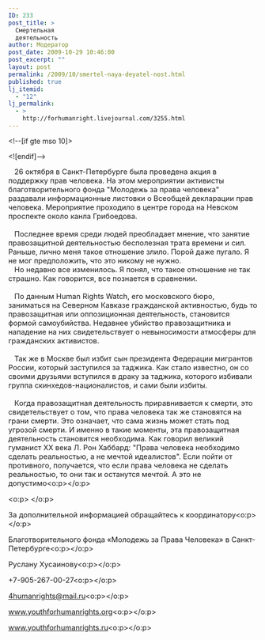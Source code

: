 ```yaml
---
ID: 233
post_title: >
  Смертельная
  деятельность
author: Модератор
post_date: 2009-10-29 10:46:00
post_excerpt: ""
layout: post
permalink: /2009/10/smertel-naya-deyatel-nost.html
published: true
lj_itemid:
  - "12"
lj_permalink:
  - >
    http://forhumanright.livejournal.com/3255.html
---
```

<meta content="text/html; charset=utf-8" http-equiv="Content-Type"><meta content="Word.Document" name="ProgId"><meta content="Microsoft Word 11" name="Generator"><meta content="Microsoft Word 11" name="Originator"><link href="file:///C:%5CDOCUME%7E1%5C9335%7E1%5CLOCALS%7E1%5CTemp%5Cmsohtml1%5C01%5Cclip_filelist.xml" rel="File-List" /><!--[if gte mso 9]><xml>
 <w:WordDocument>
  <w:View>Normal</w:View>
  <w:Zoom>0</w:Zoom>
  <w:PunctuationKerning/>
  <w:ValidateAgainstSchemas/>
  <w:SaveIfXMLInvalid>false</w:SaveIfXMLInvalid>
  <w:IgnoreMixedContent>false</w:IgnoreMixedContent>
  <w:AlwaysShowPlaceholderText>false</w:AlwaysShowPlaceholderText>
  <w:Compatibility>
   <w:BreakWrappedTables/>
   <w:SnapToGridInCell/>
   <w:WrapTextWithPunct/>
   <w:UseAsianBreakRules/>
   <w:DontGrowAutofit/>
  </w:Compatibility>
  <w:BrowserLevel>MicrosoftInternetExplorer4</w:BrowserLevel>
 </w:WordDocument>
</xml><![endif]--><!--[if gte mso 9]><xml>
 <w:LatentStyles DefLockedState="false" LatentStyleCount="156">
 </w:LatentStyles>
</xml><![endif]--><style type="text/css">
<!--
 /* Style Definitions */
 p.MsoNormal, li.MsoNormal, div.MsoNormal
	{mso-style-parent:"";
	margin:0cm;
	margin-bottom:.0001pt;
	mso-pagination:widow-orphan;
	font-size:12.0pt;
	font-family:"Times New Roman";
	mso-fareast-font-family:"Times New Roman";}
@page Section1
	{size:612.0pt 792.0pt;
	margin:2.0cm 42.5pt 2.0cm 3.0cm;
	mso-header-margin:36.0pt;
	mso-footer-margin:36.0pt;
	mso-paper-source:0;}
div.Section1
	{page:Section1;}
-->
</style><!--[if gte mso 10]>
<style>
 /* Style Definitions */
 table.MsoNormalTable
	{mso-style-name:"Обычная таблица";
	mso-tstyle-rowband-size:0;
	mso-tstyle-colband-size:0;
	mso-style-noshow:yes;
	mso-style-parent:"";
	mso-padding-alt:0cm 5.4pt 0cm 5.4pt;
	mso-para-margin:0cm;
	mso-para-margin-bottom:.0001pt;
	mso-pagination:widow-orphan;
	font-size:10.0pt;
	font-family:"Times New Roman";
	mso-ansi-language:#0400;
	mso-fareast-language:#0400;
	mso-bidi-language:#0400;}
</style>
<![endif]-->  <p class="MsoNormal"><span style="font-size: 11pt;">&nbsp;&nbsp; 26 октября в Санкт-Петербурге была проведена акция в поддержку прав человека. На этом мероприятии активисты благотворительного фонда &quot;Молодежь за права человека&quot; раздавали информационные листовки о Всеобщей декларации прав человека. Мероприятие проходило в центре города на Невском проспекте около канла Грибоедова.<br /> <br /> &nbsp;&nbsp;&nbsp;Последнее время среди людей преобладает мнение, что занятие правозащитной деятельностью бесполезная трата времени и сил. Раньше, лично меня такое отношение злило. Порой даже пугало. Я не мог предположить, что это никому не нужно.<br /> &nbsp;&nbsp;&nbsp;Но недавно все изменилось. Я понял, что такое отношение не так страшно. Как говорится, все познается в сравнении.<br /> <br /> &nbsp;&nbsp;&nbsp;По данным Human Rights Watch, его московского бюро, заниматься на Северном Кавказе гражданской активностью, будь то правозащитная или оппозиционная деятельность, становится формой самоубийства. Недавнее убийство правозащитника и нападение на них свидетельствует о невыносимости атмосферы для гражданских активистов.<br /> &nbsp;&nbsp;&nbsp;<br /> &nbsp;&nbsp;&nbsp;Так же в Москве был избит сын президента Федерации мигрантов России, который заступился за таджика. Как стало известно, он со своими друзьями вступился в драку за таджика, которого избивали группа скинхедов-националистов, и сами были избиты.<br /> &nbsp;&nbsp;&nbsp;<br /> &nbsp;&nbsp;&nbsp;Когда правозащитная деятельность приравнивается к смерти, это свидетельствует о том, что права человека так же становятся на грани смерти. Это означает, что сама жизнь может стать под угрозой смерти. И именно в такие моменты, эта правозащитная деятельность становится необходима. Как говорил великий гуманист ХХ века Л. Рон Хаббард: &quot;Права человека необходимо сделать реальностью, а не мечтой идеалистов&quot;. Если пойти от противного, получается, что если права человека не сделать реальностью, то они так и останутся мечтой. А это не допустимо<o:p></o:p></span></p>  <p class="MsoNormal"><span style="font-size: 11pt;"><o:p>&nbsp;</o:p></span></p>  <p class="MsoNormal"><span style="font-size: 11pt;">За дополнительной информацией обращайтесь к координатору<o:p></o:p></span></p>  <p class="MsoNormal"><span style="font-size: 11pt;">Благотворительного фонда &laquo;Молодежь за Права Человека&raquo; в Санкт-Петербурге<o:p></o:p></span></p>  <p class="MsoNormal"><span style="font-size: 11pt;">Руслану Хусаинову<o:p></o:p></span></p>  <p class="MsoNormal"><span style="font-size: 11pt;">+7-905-267-00-27<o:p></o:p></span></p>  <p class="MsoNormal"><span style="font-size: 11pt;">4humanrights@mail.ru<o:p></o:p></span></p>  <p class="MsoNormal"><span style="font-size: 11pt;">www.youthforhumanrights.org<o:p></o:p></span></p>  <p class="MsoNormal"><span style="font-size: 11pt;">www.youthforhumanrights.ru<o:p></o:p></span></p>  </meta></meta></meta></meta><br />